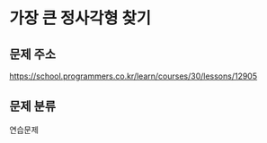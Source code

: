 # 가장 큰 정사각형 찾기

## 문제 주소
https://school.programmers.co.kr/learn/courses/30/lessons/12905

## 문제 분류
연습문제
